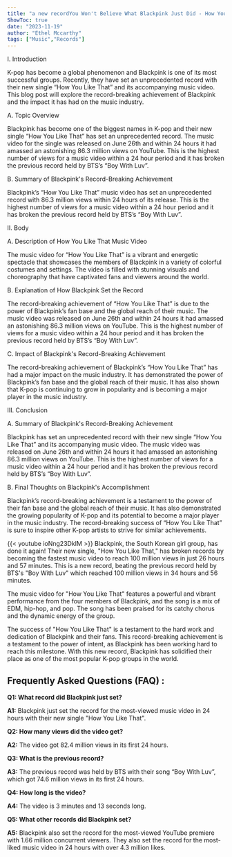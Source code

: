 ```yaml
---
title: "a new recordYou Won't Believe What Blackpink Just Did - How You Like That Sets Unprecedented Record!"
ShowToc: true 
date: "2023-11-19"
author: "Ethel Mccarthy" 
tags: ["Music","Records"]
---
```

I. Introduction 

K-pop has become a global phenomenon and Blackpink is one of its most successful groups. Recently, they have set an unprecedented record with their new single “How You Like That” and its accompanying music video. This blog post will explore the record-breaking achievement of Blackpink and the impact it has had on the music industry. 

A. Topic Overview 

Blackpink has become one of the biggest names in K-pop and their new single “How You Like That” has set an unprecedented record. The music video for the single was released on June 26th and within 24 hours it had amassed an astonishing 86.3 million views on YouTube. This is the highest number of views for a music video within a 24 hour period and it has broken the previous record held by BTS’s “Boy With Luv”. 

B. Summary of Blackpink's Record-Breaking Achievement

Blackpink’s “How You Like That” music video has set an unprecedented record with 86.3 million views within 24 hours of its release. This is the highest number of views for a music video within a 24 hour period and it has broken the previous record held by BTS’s “Boy With Luv”. 

II. Body 

A. Description of How You Like That Music Video

The music video for “How You Like That” is a vibrant and energetic spectacle that showcases the members of Blackpink in a variety of colorful costumes and settings. The video is filled with stunning visuals and choreography that have captivated fans and viewers around the world. 

B. Explanation of How Blackpink Set the Record

The record-breaking achievement of “How You Like That” is due to the power of Blackpink’s fan base and the global reach of their music. The music video was released on June 26th and within 24 hours it had amassed an astonishing 86.3 million views on YouTube. This is the highest number of views for a music video within a 24 hour period and it has broken the previous record held by BTS’s “Boy With Luv”. 

C. Impact of Blackpink's Record-Breaking Achievement

The record-breaking achievement of Blackpink’s “How You Like That” has had a major impact on the music industry. It has demonstrated the power of Blackpink’s fan base and the global reach of their music. It has also shown that K-pop is continuing to grow in popularity and is becoming a major player in the music industry. 

III. Conclusion 

A. Summary of Blackpink's Record-Breaking Achievement

Blackpink has set an unprecedented record with their new single “How You Like That” and its accompanying music video. The music video was released on June 26th and within 24 hours it had amassed an astonishing 86.3 million views on YouTube. This is the highest number of views for a music video within a 24 hour period and it has broken the previous record held by BTS’s “Boy With Luv”. 

B. Final Thoughts on Blackpink's Accomplishment

Blackpink’s record-breaking achievement is a testament to the power of their fan base and the global reach of their music. It has also demonstrated the growing popularity of K-pop and its potential to become a major player in the music industry. The record-breaking success of “How You Like That” is sure to inspire other K-pop artists to strive for similar achievements.

{{< youtube ioNng23DkIM >}} 
Blackpink, the South Korean girl group, has done it again! Their new single, "How You Like That," has broken records by becoming the fastest music video to reach 100 million views in just 26 hours and 57 minutes. This is a new record, beating the previous record held by BTS's "Boy With Luv" which reached 100 million views in 34 hours and 56 minutes.

The music video for "How You Like That" features a powerful and vibrant performance from the four members of Blackpink, and the song is a mix of EDM, hip-hop, and pop. The song has been praised for its catchy chorus and the dynamic energy of the group.

The success of "How You Like That" is a testament to the hard work and dedication of Blackpink and their fans. This record-breaking achievement is a testament to the power of intent, as Blackpink has been working hard to reach this milestone. With this new record, Blackpink has solidified their place as one of the most popular K-pop groups in the world.

## Frequently Asked Questions (FAQ) :
**Q1: What record did Blackpink just set?**

**A1:** Blackpink just set the record for the most-viewed music video in 24 hours with their new single "How You Like That".

**Q2: How many views did the video get?**

**A2:** The video got 82.4 million views in its first 24 hours.

**Q3: What is the previous record?**

**A3:** The previous record was held by BTS with their song “Boy With Luv”, which got 74.6 million views in its first 24 hours.

**Q4: How long is the video?**

**A4:** The video is 3 minutes and 13 seconds long.

**Q5: What other records did Blackpink set?**

**A5:** Blackpink also set the record for the most-viewed YouTube premiere with 1.66 million concurrent viewers. They also set the record for the most-liked music video in 24 hours with over 4.3 million likes.





